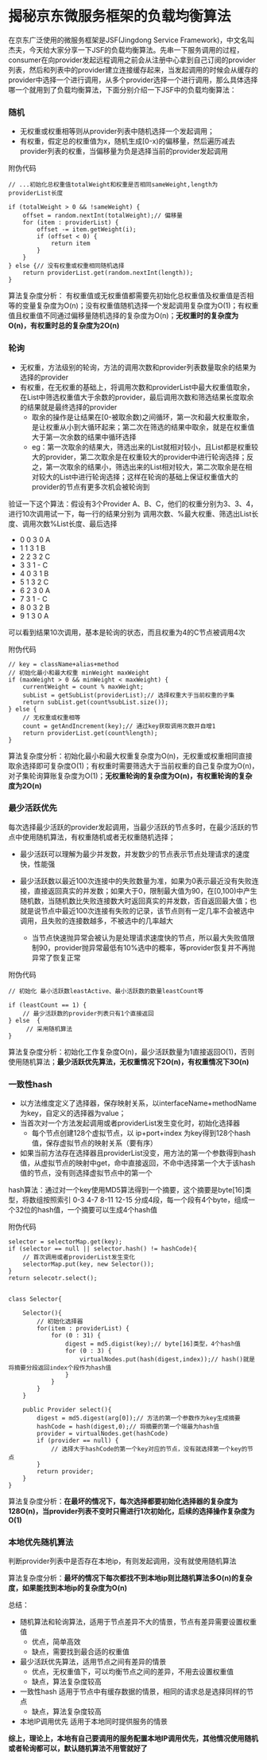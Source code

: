 # 揭秘京东微服务框架的负载均衡算法


在京东广泛使用的微服务框架是JSF(Jingdong Service Framework)，中文名叫杰夫，今天给大家分享一下JSF的负载均衡算法。先串一下服务调用的过程，consumer在向provider发起远程调用之前会从注册中心拿到自己订阅的provider列表，然后和列表中的provider建立连接缓存起来，当发起调用的时候会从缓存的provider中选择一个进行调用，从多个provider选择一个进行调用，那么具体选择哪一个就用到了负载均衡算法，下面分别介绍一下JSF中的负载均衡算法：

### 随机

* 无权重或权重相等则从provider列表中随机选择一个发起调用；
* 有权重，假定总的权重值为x，随机生成[0-x)的偏移量，然后遍历减去provider列表的权重，当偏移量为负是选择当前的provider发起调用

附伪代码

```
// ...初始化总权重值totalWeight和权重是否相同sameWeight,length为providerList长度

if (totalWeight > 0 && !sameWeight) {
    offset = random.nextInt(totalWeight);// 偏移量
    for (item : providerList) {
        offset -= item.getWeight(i);
        if (offset < 0) {
            return item
        }
    }
} else {// 没有权重或权重相同随机选择
    return providerList.get(random.nextInt(length));
}
```

算法复杂度分析： 有权重值或无权重值都需要先初始化总权重值及权重值是否相等的变量复杂度为O(n)；没有权重值随机选择一个发起调用复杂度为O(1)；有权重值且权重值不同通过偏移量随机选择的复杂度为O(n)；**无权重时的复杂度为O(n)，有权重时总的复杂度为2O(n)**


### 轮询

* 无权重，方法级别的轮询，方法的调用次数和provider列表数量取余的结果为选择的provider
* 有权重，在无权重的基础上，将调用次数和providerList中最大权重值取余，在List中筛选权重值大于余数的provider，最后调用次数和筛选结果长度取余的结果就是最终选择的provider
	* 取余的操作是让结果在[0-被取余数)之间循环，第一次和最大权重取余，是让权重从小到大循环起来；第二次在筛选的结果中取余，就是在权重值大于第一次余数的结果中循环选择
	* eg：第一次取余的结果大，筛选出来的List就相对较小，且List都是权重较大的provider，第二次取余是在权重较大的provider中进行轮询选择；反之，第一次取余的结果小，筛选出来的List相对较大，第二次取余是在相对较大的List中进行轮询选择；这样在轮询的基础上保证权重值大的provider的节点有更多次机会被轮询到

验证一下这个算法：假设有3个Provider A、B、C，他们的权重分别为3、3、4，进行10次调用试一下，每一行的结果分别为 调用次数、%最大权重、筛选出List长度、调用次数%List长度、最后选择

* 0    0    3    0    A
* 1    1    3    1    B
* 2    2    3    2    C
* 3    3    1    -	    C
* 4    0    3    1    B
* 5    1    3    2    C
* 6    2    3    0    A
* 7    3    1    -    C
* 8    0    3    2    B
* 9    1    3    0    A

可以看到结果10次调用，基本是轮询的状态，而且权重为4的C节点被调用4次

附伪代码

```
// key = className+alias+method
// 初始化最小和最大权重 minWeight maxWeight
if (maxWeight > 0 && minWeight < maxWeight) {
    currentWeight = count % maxWeight;
    subList = getSubList(providerList);// 选择权重大于当前权重的子集
    return subList.get(count%subList.size());
} else {
    // 无权重或权重相等
    count = getAndIncrement(key);// 通过key获取调用次数并自增1
    return providerList.get(count%length);
} 

```

算法复杂度分析：初始化最小和最大权重复杂度为O(n)，无权重或权重相同直接取余选择即可复杂度O(1)；有权重时需要筛选大于当前权重的自己复杂度为O(n)，对子集轮询算账复杂度为O(1)；**无权重轮询的复杂度为O(n)，有权重轮询的复杂度为2O(n)**

### 最少活跃优先

每次选择最少活跃的provider发起调用，当最少活跃的节点多时，在最少活跃的节点中使用随机算法，有权重随机或者无权重随机选择；

* 最少活跃可以理解为最少并发数，并发数少的节点表示节点处理请求的速度快，性能强

* 最少活跃数以最近100次连接中的失败数量为准，如果为0表示最近没有失败连接，直接返回真实的并发数；如果大于0，限制最大值为90，在[0,100)中产生随机数，当随机数比失败连接数大时返回真实的并发数，否自返回最大值；也就是说节点中最近100次连接有失败的记录，该节点则有一定几率不会被选中调用，且失败的连接数越多，不被选中的几率越大
	* 当节点快速抛异常会被认为是处理请求速度快的节点，所以最大失败值限制90，provider抛异常最低有10%选中的概率，等provider恢复并不再抛异常了恢复正常

附伪代码

```
// 初始化 最小活跃数leastActive、最小活跃数的数量leastCount等

if (leastCount == 1) {
    // 最少活跃数的provider列表只有1个直接返回
} else  {
	 // 采用随机算法
}
```
算法复杂度分析：初始化工作复杂度O(n)，最少活跃数量为1直接返回O(1)，否则使用随机算法；**最少活跃优先算法，无权重情况下2O(n)，有权重情况下3O(n)**

### 一致性hash

* 以方法维度定义了选择器，保存映射关系，以interfaceName+methodName为key，自定义的选择器为value；
* 当首次对一个方法发起调用或者providerList发生变化时，初始化选择器
	* 每个节点创建128个虚拟节点，以 ip+port+index 为key得到128个hash值，保存虚拟节点的映射关系（要有序）
* 如果当前方法存在选择器且providerList没变，用方法的第一个参数得到hash值，从虚拟节点的映射中get，命中直接返回，不命中选择第一个大于该hash值的节点，没有则选择虚拟节点中的第一个

hash算法：通过对一个key使用MD5算法得到一个摘要，这个摘要是byte[16]类型，将数组按照索引 0-3 4-7 8-11 12-15 分成4段，每一个段有4个byte，组成一个32位的hash值，一个摘要可以生成4个hash值

附伪代码

```
selector = selectorMap.get(key);
if (selector == null || selector.hash() != hashCode){
    // 首次调用或者providerList发生变化
    selectorMap.put(key, new Selector());
} 
return selecotr.select();


class Selector{

    Selector(){
        // 初始化选择器
        for(item : providerList) {
            for (0 : 31) {
                digest = md5.digist(key);// byte[16]类型，4个hash值
                for (0 : 3) {
                    virtualNodes.put(hash(digest,index));// hash()就是将摘要分段返回index个段作为hash值
                }
            }
        }
    }
    
    public Provider select(){
        digest = md5.digest(arg[0]);// 方法的第一个参数作为key生成摘要
        hashCode = hash(digest,0);// 将摘要的第一个端最为hash值
        provider = virtualNodes.get(hashCode)
        if (provider == null) {
            // 选择大于hashCode的第一个key对应的节点，没有就选择第一个key的节点
        }
        return provider;
    }
}
```

算法复杂度分析：**在最坏的情况下，每次选择都要初始化选择器的复杂度为128O(n)，当provider列表不变时只需进行1次初始化，后续的选择操作复杂度为O(1)**

### 本地优先随机算法

判断provider列表中是否存在本地ip，有则发起调用，没有就使用随机算法

算法复杂度分析：**最坏的情况下每次都找不到本地ip则比随机算法多O(n)的复杂度，如果能找到本地ip的复杂度为O(n)**

总结：

* 随机算法和轮询算法，适用于节点差异不大的情景，节点有差异需要设置权重值
	* 优点，简单高效
	* 缺点，需要找到最合适的权重值
* 最少活跃优先算法，适用节点之间有差异的情景
	* 优点，无权重值下，可以均衡节点之间的差异，不用去设置权重值
	* 缺点，算法复杂度较高
* 一致性hash 适用于节点中有缓存数据的情景，相同的请求总是选择同样的节点
	* 缺点，算法复杂度较高
* 本地IP调用优先 适用于本地同时提供服务的情景

**综上，理论上，本地有自己要调用的服务配置本地IP调用优先，其他情况使用随机或者轮询都可以，默认随机算法不用管就好了**

